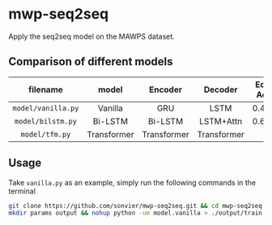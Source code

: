 # mwp-seq2seq

Apply the seq2seq model on the MAWPS dataset.

## Comparison of different models



<div align="center">

|filename|model | Encoder|Decoder|Equ. Acc|
|:-:|:-:|:-:|:-:|:-:|
|`model/vanilla.py`|Vanilla|GRU|LSTM|0.463|
|`model/bilstm.py`|Bi-LSTM|Bi-LSTM|LSTM+Attn| 0.622  |
|`model/tfm.py`|Transformer|Transformer|Transformer|  |

</div>




## Usage

Take `vanilla.py` as an example, simply run the following commands in the terminal

```bash
git clone https://github.com/sonvier/mwp-seq2seq.git && cd mwp-seq2seq
mkdir params output && nohup python -um model.vanilla > ./output/train.log 2>&1 &
```